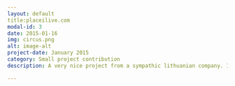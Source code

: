 ```yaml
---
layout: default
title:placeilive.com
modal-id: 3
date: 2015-01-16
img: circus.png
alt: image-alt
project-date: January 2015
category: Small project contribution
description: A very nice project from a sympathic lithuanian company. It combines open environmental data with real estate information. Because I had also a similiar idea for a project (deals with real estate offers and environmental information like noise level, leisure activities etc.)  <a href="https://github.com/SIIGroupMHSRY/SIIproject"><i class='fa fa-github-square'></i> Project on Github </a> I was really stoked about the PlaceIlive.com project.So, I contacted the CEO and after a nice skype discussion i made a small contribution for their homepage. <br>Visit <a href="http://placeilive.com/">placeilive.com</a> 

---
```

